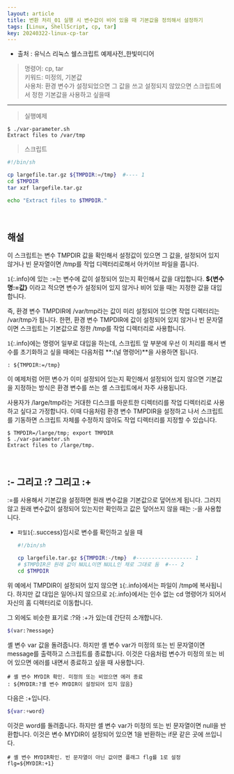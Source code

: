 ```yaml
---
layout: article
title: 변환 처리_01 실행 시 변수값이 비어 있을 때 기본값을 정의해서 설정하기
tags: [Linux, ShellScript, cp, tar]
key: 20240322-linux-cp-tar
---
```


- 출처 : 유닉스 리눅스 쉘스크립트 예제사전_한빛미디어

> 명령어: cp, tar  
> 키워드: 미정의, 기본값  
> 사용처: 환경 변수가 설정되었으면 그 값을 쓰고 설정되지 않았으면 스크립트에서 정한 기본값을 사용하고 싶을때

--- 

> 실행예제

```
$ ./var-parameter.sh
Extract files to /var/tmp
```

> 스크립트

```bash
#!/bin/sh

cp largefile.tar.gz ${TMPDIR:=/tmp}  #---- 1
cd $TMPDIR
tar xzf largefile.tar.gz

echo "Extract files to $TMPDIR."
```

&nbsp;
&nbsp;

## **해설**

이 스크립트는 변수 TMPDIR 값을 확인해서 설정값이 있으면 그 값을, 설정되어 있지 않거나 빈 문자열이면 /tmp를 작업 디렉터리로해서 아카이브 파일을 풉니다.

`1`{:.info}에 있는 :=는 변수에 값이 설정되어 있는지 확인해서 값을 대입합니다.
**${변수명:=값}** 이라고 적으면 변수가 설정되어 있지 않거나 비어 있을 때는 지정한 값을 대입합니다.

즉, 환경 변수 TMPDIR에 /var/tmp라는 값이 미리 설정되어 있으면 작업 디렉터리는 /var/tmp가 됩니다. 한편,  환경 변수 TMPDIR에 값이 설정되어 있지 않거나 빈 문자열이면 스크립트는 기본값으로 정한 /tmp를 작업 디렉터리로 사용합니다.

`1`{:.info}에는 명령어 일부로 대입을 하는데, 스크립트 앞 부분에 우선 이 처리를 해서 변수를 초기화하고 싶을 때에는 다음처럼 **:(널 명령어)**을 사용하면 됩니다.

```
: ${TMPDIR:=/tmp}
```

이 예제처럼 어떤 변수가 이미 설정되어 있는지 확인해서 설정되어 있지 않으면 기본값을 지정하는 방식은 환경 변수를 쓰는 셸 스크립트에서 자주 사용됩니다.

사용자가 /large/tmp라는 거대한 디스크를 마운트한 디렉터리를 작업 디렉터리로 사용하고 싶다고 가정합니다. 이때 다음처럼 환경 변수 TMPDIR을 설정하고 나서 스크립트를 기동하면 스크립트 자체를 수정하지 않아도 작업 디렉터리를 지정할 수 있습니다.

```
$ TMPDIR=/large/tmp; export TMPDIR
$ ./var-parameter.sh
Extract files to /large/tmp.
```

&nbsp;
&nbsp;

## **:- 그리고 :? 그리고 :+**

:=를 사용해서 기본값을 설정하면 원래 변수값을 기본값으로 덮어쓰게 됩니다. 그러지 않고 원래 변수값이 설정되어 있는지만 확인하고 값은 덮어쓰지 않을 때는 :-을 사용합니다.

- `파일1`{:.success}임시로 변수를 확인하고 싶을 때

  ```bash
  #!/bin/sh

  cp largefile.tar.gz ${TMPDIR:-/tmp}  #------------------ 1
  # $TMPDIR은 원래 값이 NULL이면 NULL인 채로 그대로 둠  #--- 2
  cd $TMPDIR
  ```

위 예에서 TMPDIR이 설정되어 있지 않으면 `1`{:.info}에서는 파일이 /tmp에 복사됩니다. 하지만 값 대입은 일어나지 않으므로 `2`{:.info}에서는 인수 없는 cd 명령어가 되어서 자신의 홈 디렉터리로 이동합니다.

그 외에도 비슷한 표기로 :?와 :+가 있는데 간단히 소개합니다.

```sh
$(var:?message}
```

셸 변수 var 값을 돌려줍니다. 하지만 셸 변수 var가 미정의 또는 빈 문자열이면 message를 출력하고 스크립트를 종료합니다. 이것은 다음처럼 변수가 미정의 또는 비어 있으면 에러를 내면서 종료하고 싶을 때 사용합니다.

```
# 셸 변수 MYDIR 확인. 미정의 또는 비었으면 에러 종료
: ${MYDIR:?셸 변수 MYDIR이 설정되어 있지 않음}
```

다음은 :+입니다.

```sh
${var:+word}
```

이것은 word를 돌려줍니다. 하지만 셸 변수 var가 미정의 또는 빈 문자열이면 null을 반환합니다. 이것은 변수 MYDIR이 설정되어 있으면 1을 반환하는 if문 같은 곳에 쓰입니다.

```
# 셸 변수 MYDIR확인. 빈 문자열이 아닌 값이면 플래그 flg를 1로 설정
flg=${MYDIR:+1}
```
